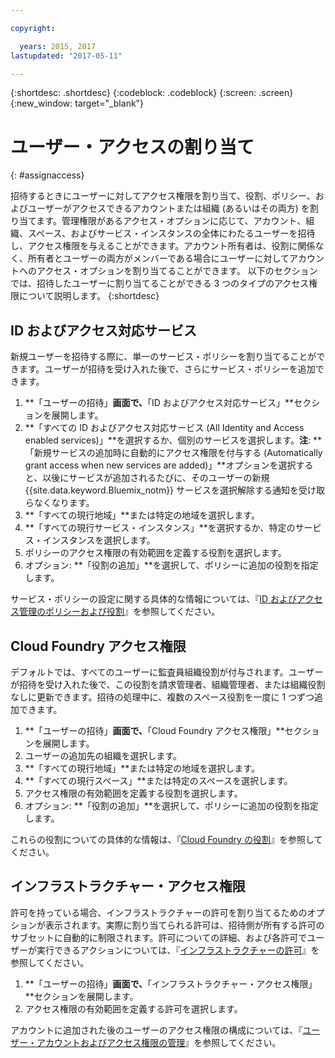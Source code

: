 ```yaml
---

copyright:

  years: 2015, 2017
lastupdated: "2017-05-11"

---
```


{:shortdesc: .shortdesc}
{:codeblock: .codeblock}
{:screen: .screen}
{:new_window: target="_blank"}

# ユーザー・アクセスの割り当て
{: #assignaccess}

招待するときにユーザーに対してアクセス権限を割り当て、役割、ポリシー、およびユーザーがアクセスできるアカウントまたは組織 (あるいはその両方) を割り当てます。管理権限があるアクセス・オプションに応じて、アカウント、組織、スペース、およびサービス・インスタンスの全体にわたるユーザーを招待し、アクセス権限を与えることができます。アカウント所有者は、役割に関係なく、所有者とユーザーの両方がメンバーである場合にユーザーに対してアカウントへのアクセス・オプションを割り当てることができます。
以下のセクションでは、招待したユーザーに割り当てることができる 3 つのタイプのアクセス権限について説明します。
{:shortdesc}

## ID およびアクセス対応サービス

新規ユーザーを招待する際に、単一のサービス・ポリシーを割り当てることができます。ユーザーが招待を受け入れた後で、さらにサービス・ポリシーを追加できます。

1. **「ユーザーの招待」**画面で、**「ID およびアクセス対応サービス」**セクションを展開します。
2. **「すべての ID およびアクセス対応サービス (All Identity and Access enabled services)」**を選択するか、個別のサービスを選択します。**注**: **「新規サービスの追加時に自動的にアクセス権限を付与する (Automatically grant access when new services are added)」**オプションを選択すると、以後にサービスが追加されるたびに、そのユーザーの新規 {{site.data.keyword.Bluemix_notm}} サービスを選択解除する通知を受け取らなくなります。
3. **「すべての現行地域」**または特定の地域を選択します。
4. **「すべての現行サービス・インスタンス」**を選択するか、特定のサービス・インスタンスを選択します。
5. ポリシーのアクセス権限の有効範囲を定義する役割を選択します。
6. オプション: **「役割の追加」**を選択して、ポリシーに追加の役割を指定します。

サービス・ポリシーの設定に関する具体的な情報については、『[ID およびアクセス管理のポリシーおよび役割](/docs/iam/users_roles.html#iamusermanpol)』を参照してください。

## Cloud Foundry アクセス権限

デフォルトでは、すべてのユーザーに監査員組織役割が付与されます。ユーザーが招待を受け入れた後で、この役割を請求管理者、組織管理者、または組織役割なしに更新できます。招待の処理中に、複数のスペース役割を一度に 1 つずつ追加できます。

1. **「ユーザーの招待」**画面で、**「Cloud Foundry アクセス権限」**セクションを展開します。
2. ユーザーの追加先の組織を選択します。
3. **「すべての現行地域」**または特定の地域を選択します。
4. **「すべての現行スペース」**または特定のスペースを選択します。
5. アクセス権限の有効範囲を定義する役割を選択します。
6. オプション: **「役割の追加」**を選択して、ポリシーに追加の役割を指定します。

これらの役割についての具体的な情報は、『[Cloud Foundry の役割](/docs/iam/users_roles.html#cfroles)』を参照してください。

## インフラストラクチャー・アクセス権限

許可を持っている場合、インフラストラクチャーの許可を割り当てるためのオプションが表示されます。実際に割り当てられる許可は、招待側が所有する許可のサブセットに自動的に制限されます。許可についての詳細、および各許可でユーザーが実行できるアクションについては、『[インフラストラクチャーの許可](/docs/iam/users_roles.html#infrapermissions)』を参照してください。

1. **「ユーザーの招待」**画面で、**「インフラストラクチャー・アクセス権限」**セクションを展開します。 
2. アクセス権限の有効範囲を定義する許可を選択します。

アカウントに追加された後のユーザーのアクセス権限の構成については、『[ユーザー・アカウントおよびアクセス権限の管理](/docs/iam/iamusermanage.html)』を参照してください。
